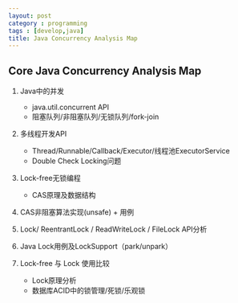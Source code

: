 ```yaml
---
layout: post
category : programming
tags : [develop,java]
title: Java Concurrency Analysis Map
---
```


Core Java Concurrency Analysis Map
------------------------------------

1. Java中的并发
   
    - java.util.concurrent API
    - 阻塞队列/非阻塞队列/无锁队列/fork-join

2. 多线程开发API

   - Thread/Runnable/Callback/Executor/线程池ExecutorService
   - Double Check Locking问题

3. Lock-free无锁编程

   - CAS原理及数据结构
   
4. CAS非阻塞算法实现(unsafe) + 用例

5. Lock/ ReentrantLock / ReadWriteLock / FileLock API分析

6. Java Lock用例及LockSupport（park/unpark）

7. Lock-free 与 Lock 使用比较

   - Lock原理分析
   - 数据库ACID中的锁管理/死锁/乐观锁